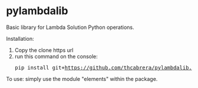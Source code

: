 # pylambdalib
Basic library for Lambda Solution Python operations.

Installation:
  1. Copy the clone https url
  2. run this command on the console: <pre>pip install git+https://github.com/thcabrera/pylambdalib.git</pre>
  
To use:
  simply use the module "elements" within the package.
